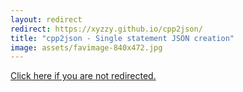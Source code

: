 ```yaml
---
layout: redirect
redirect: https://xyzzy.github.io/cpp2json/
title: "cpp2json - Single statement JSON creation"
image: assets/favimage-840x472.jpg
---
```


<a href="{{ page.redirect }}">Click here if you are not redirected.</a>
